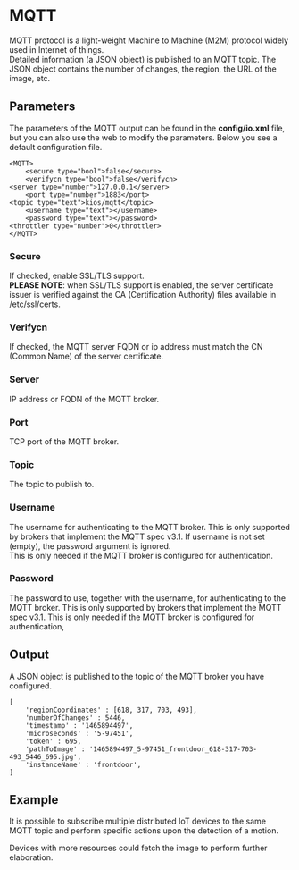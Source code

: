 # MQTT

MQTT protocol is a light-weight Machine to Machine (M2M) protocol widely used in Internet of things.  
Detailed information (a JSON object) is published to an MQTT topic. The JSON object contains the number of changes, the region, the URL of the image, etc.

## Parameters

The parameters of the MQTT output can be found in the **config/io.xml** file, but you can also use the web to modify the parameters. Below you see a default configuration file.

    <MQTT>
        <secure type="bool">false</secure>
        <verifycn type="bool">false</verifycn>
	<server type="number">127.0.0.1</server> 
        <port type="number">1883</port>
	<topic type="text">kios/mqtt</topic>
        <username type="text"></username>
        <password type="text"></password>
	<throttler type="number">0</throttler> 
    </MQTT>

### Secure

If checked, enable SSL/TLS support.  
**PLEASE NOTE**: when SSL/TLS support is enabled, the server certificate issuer is verified against the CA (Certification Authority) files available in /etc/ssl/certs. 

### Verifycn

If checked, the MQTT server FQDN or ip address must match the CN (Common Name) of the server certificate.

### Server

IP address or FQDN of the MQTT broker.

### Port

TCP port of the MQTT broker.

### Topic

The topic to publish to.

### Username

The username for authenticating to the MQTT broker. This is only supported by brokers that implement the MQTT spec v3.1. If username is not set (empty), the password argument is ignored.  
This is only needed if the MQTT broker is configured for authentication. 

### Password

The password to use, together with the username, for authenticating to the MQTT broker. This is only supported by brokers that implement the MQTT spec v3.1. This is only needed if the MQTT broker is configured for authentication,

## Output

A JSON object is published to the topic of the MQTT broker you have configured.

	[
 		'regionCoordinates' : [618, 317, 703, 493],
  		'numberOfChanges' : 5446,
  		'timestamp' : '1465894497',
  		'microseconds' : '5-97451',
  		'token' : 695,
  		'pathToImage' : '1465894497_5-97451_frontdoor_618-317-703-493_5446_695.jpg',
  		'instanceName' : 'frontdoor',
	]

## Example

It is possible to subscribe multiple distributed IoT devices to the same MQTT topic and perform specific actions upon the detection of a motion. 

Devices with more resources could fetch the image to perform further elaboration. 

